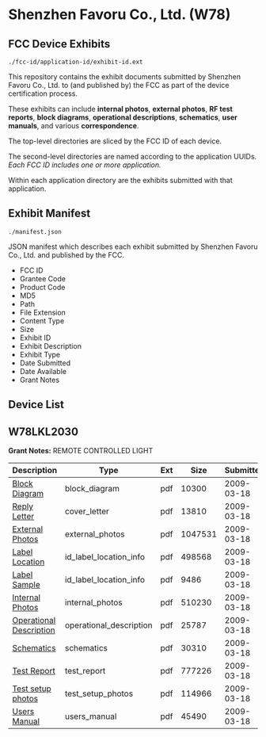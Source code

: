 # Shenzhen Favoru Co., Ltd. (W78)
## FCC Device Exhibits

```
./fcc-id/application-id/exhibit-id.ext
```

This repository contains the exhibit documents submitted by Shenzhen Favoru Co., Ltd. to (and published by) the FCC as part of the device certification process.

These exhibits can include **internal photos**, **external photos**, **RF test reports**, **block diagrams**, **operational descriptions**, **schematics**, **user manuals**, and various **correspondence**.

The top-level directories are sliced by the FCC ID of each device.

The second-level directories are named according to the application UUIDs. *Each FCC ID includes one or more application.*

Within each application directory are the exhibits submitted with that application. 

## Exhibit Manifest

```
./manifest.json
```

JSON manifest which describes each exhibit submitted by Shenzhen Favoru Co., Ltd. and published by the FCC.

- FCC ID
- Grantee Code
- Product Code
- MD5
- Path
- File Extension
- Content Type
- Size
- Exhibit ID
- Exhibit Description
- Exhibit Type
- Date Submitted
- Date Available
- Grant Notes

## Device List
## W78LKL2030
**Grant Notes:** REMOTE CONTROLLED LIGHT

| Description | Type | Ext | Size | Submitted | Available |
| ----------- | ---- | --- | ---- | --------- | --------- |
| [Block Diagram](W78LKL2030/179ed1e7d9288a3aeed62fca26e5415b/1082146.pdf) | block_diagram | pdf | 10300 | 2009-03-18 | 2009-03-18 |
| [Reply Letter](W78LKL2030/179ed1e7d9288a3aeed62fca26e5415b/1082145.pdf) | cover_letter | pdf | 13810 | 2009-03-18 | 2009-03-18 |
| [External Photos](W78LKL2030/179ed1e7d9288a3aeed62fca26e5415b/1082147.pdf) | external_photos | pdf | 1047531 | 2009-03-18 | 2009-03-18 |
| [Label Location](W78LKL2030/179ed1e7d9288a3aeed62fca26e5415b/1082149.pdf) | id_label_location_info | pdf | 498568 | 2009-03-18 | 2009-03-18 |
| [Label Sample](W78LKL2030/179ed1e7d9288a3aeed62fca26e5415b/1082150.pdf) | id_label_location_info | pdf | 9486 | 2009-03-18 | 2009-03-18 |
| [Internal Photos](W78LKL2030/179ed1e7d9288a3aeed62fca26e5415b/1082148.pdf) | internal_photos | pdf | 510230 | 2009-03-18 | 2009-03-18 |
| [Operational Description](W78LKL2030/179ed1e7d9288a3aeed62fca26e5415b/1082151.pdf) | operational_description | pdf | 25787 | 2009-03-18 | 2009-03-18 |
| [Schematics](W78LKL2030/179ed1e7d9288a3aeed62fca26e5415b/1082152.pdf) | schematics | pdf | 30310 | 2009-03-18 | 2009-03-18 |
| [Test Report](W78LKL2030/179ed1e7d9288a3aeed62fca26e5415b/1082153.pdf) | test_report | pdf | 777226 | 2009-03-18 | 2009-03-18 |
| [Test setup photos](W78LKL2030/179ed1e7d9288a3aeed62fca26e5415b/1082154.pdf) | test_setup_photos | pdf | 114966 | 2009-03-18 | 2009-03-18 |
| [Users Manual](W78LKL2030/179ed1e7d9288a3aeed62fca26e5415b/1082155.pdf) | users_manual | pdf | 45490 | 2009-03-18 | 2009-03-18 |
